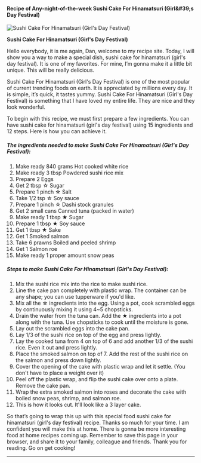             

#### Recipe of Any-night-of-the-week Sushi Cake For Hinamatsuri (Girl&amp;#39;s Day Festival)

![Sushi Cake For Hinamatsuri (Girl's Day Festival)](https://img-global.cpcdn.com/recipes/4525729841676288/751x532cq70/sushi-cake-for-hinamatsuri-girls-day-festival-recipe-main-photo.jpg)

**Sushi Cake For Hinamatsuri (Girl's Day Festival)**

Hello everybody, it is me again, Dan, welcome to my recipe site. Today, I will show you a way to make a special dish, sushi cake for hinamatsuri (girl's day festival). It is one of my favorites. For mine, I’m gonna make it a little bit unique. This will be really delicious.

Sushi Cake For Hinamatsuri (Girl's Day Festival) is one of the most popular of current trending foods on earth. It is appreciated by millions every day. It is simple, it’s quick, it tastes yummy. Sushi Cake For Hinamatsuri (Girl's Day Festival) is something that I have loved my entire life. They are nice and they look wonderful.

To begin with this recipe, we must first prepare a few ingredients. You can have sushi cake for hinamatsuri (girl's day festival) using 15 ingredients and 12 steps. Here is how you can achieve it.

##### The ingredients needed to make Sushi Cake For Hinamatsuri (Girl's Day Festival):

1.  Make ready 840 grams Hot cooked white rice
2.  Make ready 3 tbsp Powdered sushi rice mix
3.  Prepare 2 Eggs
4.  Get 2 tbsp ☆ Sugar
5.  Prepare 1 pinch ☆ Salt
6.  Take 1/2 tsp ☆ Soy sauce
7.  Prepare 1 pinch ☆ Dashi stock granules
8.  Get 2 small cans Canned tuna (packed in water)
9.  Make ready 1 tbsp ★ Sugar
10.  Prepare 1 tbsp ★ Soy sauce
11.  Get 1 tbsp ★ Sake
12.  Get 1 Smoked salmon
13.  Take 6 prawns Boiled and peeled shrimp
14.  Get 1 Salmon roe
15.  Make ready 1 proper amount snow peas

##### Steps to make Sushi Cake For Hinamatsuri (Girl's Day Festival):

1.  Mix the sushi rice mix into the rice to make sushi rice.
2.  Line the cake pan completely with plastic wrap. The container can be any shape; you can use tupperware if you'd like.
3.  Mix all the ☆ ingredients into the egg. Using a pot, cook scrambled eggs by continuously mixing it using 4~5 chopsticks.
4.  Drain the water from the tuna can. Add the ★ ingredients into a pot along with the tuna. Use chopsticks to cook until the moisture is gone.
5.  Lay out the scrambled eggs into the cake pan.
6.  Lay 1/3 of the sushi rice on top of the egg and press lightly.
7.  Lay the cooked tuna from 4 on top of 6 and add another 1/3 of the sushi rice. Even it out and press lightly.
8.  Place the smoked salmon on top of 7. Add the rest of the sushi rice on the salmon and press down lightly.
9.  Cover the opening of the cake with plastic wrap and let it settle. (You don't have to place a weight over it)
10.  Peel off the plastic wrap, and flip the sushi cake over onto a plate. Remove the cake pan.
11.  Wrap the extra smoked salmon into roses and decorate the cake with boiled snow peas, shrimp, and salmon roe.
12.  This is how it looks cut. It'll look like a 3 layer cake.

So that’s going to wrap this up with this special food sushi cake for hinamatsuri (girl's day festival) recipe. Thanks so much for your time. I am confident you will make this at home. There is gonna be more interesting food at home recipes coming up. Remember to save this page in your browser, and share it to your family, colleague and friends. Thank you for reading. Go on get cooking!

* * *